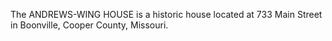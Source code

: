 The ANDREWS-WING HOUSE is a historic house located at 733 Main Street in Boonville, Cooper County, Missouri.
